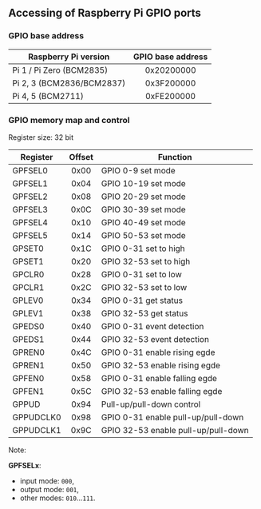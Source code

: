 ## Accessing of Raspberry Pi GPIO ports

### GPIO base address

|  Raspberry Pi version   |GPIO base address|
|-------------------------|:---------------:|
|Pi 1 / Pi Zero (BCM2835) |0x20200000       |
|Pi 2, 3 (BCM2836/BCM2837)|0x3F200000       |
|Pi 4, 5 (BCM2711)        |0xFE200000       |

### GPIO memory map and control

Register size: 32 bit

|Register |Offset|Function                           |
|---------|:----:|-----------------------------------|
|GPFSEL0  |0x00  |GPIO 0-9 set mode                  |
|GPFSEL1  |0x04  |GPIO 10-19 set mode                |
|GPFSEL2  |0x08  |GPIO 20-29 set mode                |
|GPFSEL3  |0x0C  |GPIO 30-39 set mode                |
|GPFSEL4  |0x10  |GPIO 40-49 set mode                |
|GPFSEL5  |0x14  |GPIO 50-53 set mode                |
|GPSET0   |0x1C  |GPIO 0-31 set to high              |
|GPSET1   |0x20  |GPIO 32-53 set to high             |
|GPCLR0   |0x28  |GPIO 0-31 set to low               |
|GPCLR1   |0x2C  |GPIO 32-53 set to low              |
|GPLEV0   |0x34  |GPIO 0-31 get status               |
|GPLEV1   |0x38  |GPIO 32-53 get status              |
|GPEDS0   |0x40  |GPIO 0-31 event detection          |
|GPEDS1   |0x44  |GPIO 32-53 event detection         |
|GPREN0   |0x4C  |GPIO 0-31 enable rising egde       |
|GPREN1   |0x50  |GPIO 32-53 enable rising egde      |
|GPFEN0   |0x58  |GPIO 0-31 enable falling egde      |
|GPFEN1   |0x5C  |GPIO 32-53 enable falling egde     |
|GPPUD    |0x94  |Pull-up/pull-down control          |
|GPPUDCLK0|0x98  |GPIO 0-31 enable pull-up/pull-down |
|GPPUDCLK1|0x9C  |GPIO 32-53 enable pull-up/pull-down|

Note:  

**GPFSELx**:  
- input mode: `000`,  
- output mode: `001`,  
- other modes: `010`...`111`.  
